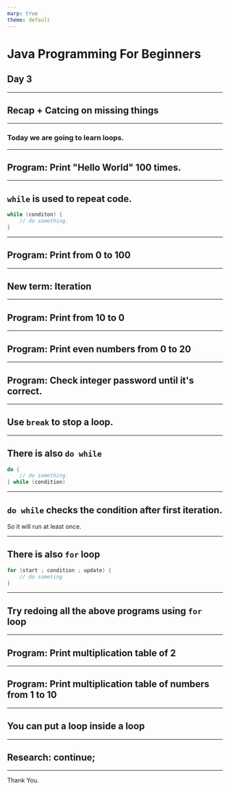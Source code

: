 ```yaml
---
marp: true
theme: default
---
```


# Java Programming For Beginners
## Day 3

--- 

## Recap + Catcing on missing things

---

### Today we are going to learn loops.

---

## Program: Print "Hello World" 100 times.

---

## `while` is used to repeat code.
```java
while (conditon) {
    // do something.
}
```

---

## Program: Print from 0 to 100

---

## New term: Iteration

---

## Program: Print from 10 to 0

---

## Program: Print even numbers from 0 to 20

---

## Program: Check integer password until it's correct.

---

## Use `break` to stop a loop.

---

## There is also `do while`
```java
do {
    // do something.
} while (condition)
```

---

## `do while` checks the condition after first iteration.
So it will run at least once.

---

## There is also `for` loop
```java
for (start ; condition ; update) {
    // do someting
}
```

---

## Try redoing all the above programs using `for` loop

---

## Program: Print multiplication table of 2

---

## Program: Print multiplication table of numbers from 1 to 10

---

## You can put a loop inside a loop

---

## Research: continue;

---

Thank You.